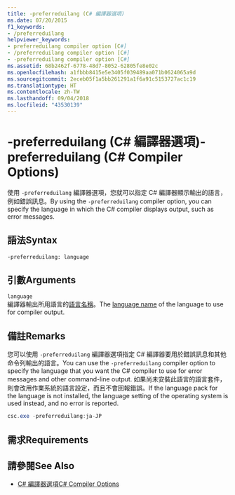 ```yaml
---
title: -preferreduilang (C# 編譯器選項)
ms.date: 07/20/2015
f1_keywords:
- /preferreduilang
helpviewer_keywords:
- preferreduilang compiler option [C#]
- /preferreduilang compiler option [C#]
- -preferreduilang compiler option [C#]
ms.assetid: 68b2462f-6778-48d7-8052-62805fe8e02c
ms.openlocfilehash: a1fbbb8415e5e3405f039489aa071b0624065a9d
ms.sourcegitcommit: 2eceb05f1a5bb261291a1f6a91c5153727ac1c19
ms.translationtype: HT
ms.contentlocale: zh-TW
ms.lasthandoff: 09/04/2018
ms.locfileid: "43530139"
---
```

# <a name="-preferreduilang-c-compiler-options"></a><span data-ttu-id="b5dda-102">-preferreduilang (C# 編譯器選項)</span><span class="sxs-lookup"><span data-stu-id="b5dda-102">-preferreduilang (C# Compiler Options)</span></span>
<span data-ttu-id="b5dda-103">使用 `-preferreduilang` 編譯器選項，您就可以指定 C# 編譯器顯示輸出的語言，例如錯誤訊息。</span><span class="sxs-lookup"><span data-stu-id="b5dda-103">By using the `-preferreduilang` compiler option, you can specify the language in which the C# compiler displays output, such as error messages.</span></span>  
  
## <a name="syntax"></a><span data-ttu-id="b5dda-104">語法</span><span class="sxs-lookup"><span data-stu-id="b5dda-104">Syntax</span></span>  
  
```console  
-preferreduilang: language  
```  
  
## <a name="arguments"></a><span data-ttu-id="b5dda-105">引數</span><span class="sxs-lookup"><span data-stu-id="b5dda-105">Arguments</span></span>  
 `language`  
 <span data-ttu-id="b5dda-106">編譯器輸出所用語言的[語言名稱](/windows/desktop/Intl/language-names)。</span><span class="sxs-lookup"><span data-stu-id="b5dda-106">The [language name](/windows/desktop/Intl/language-names) of the language to use for compiler output.</span></span>  
  
## <a name="remarks"></a><span data-ttu-id="b5dda-107">備註</span><span class="sxs-lookup"><span data-stu-id="b5dda-107">Remarks</span></span>  
 <span data-ttu-id="b5dda-108">您可以使用 `-preferreduilang` 編譯器選項指定 C# 編譯器要用於錯誤訊息和其他命令列輸出的語言。</span><span class="sxs-lookup"><span data-stu-id="b5dda-108">You can use the `-preferreduilang` compiler option to specify the language that you want the C# compiler to use for error messages and other command-line output.</span></span> <span data-ttu-id="b5dda-109">如果尚未安裝此語言的語言套件，則會改用作業系統的語言設定，而且不會回報錯誤。</span><span class="sxs-lookup"><span data-stu-id="b5dda-109">If the language pack for the language is not installed, the language setting of the operating system is used instead, and no error is reported.</span></span>  
  
```csharp  
csc.exe -preferreduilang:ja-JP  
```  
  
## <a name="requirements"></a><span data-ttu-id="b5dda-110">需求</span><span class="sxs-lookup"><span data-stu-id="b5dda-110">Requirements</span></span>  
  
## <a name="see-also"></a><span data-ttu-id="b5dda-111">請參閱</span><span class="sxs-lookup"><span data-stu-id="b5dda-111">See Also</span></span>

- [<span data-ttu-id="b5dda-112">C# 編譯器選項</span><span class="sxs-lookup"><span data-stu-id="b5dda-112">C# Compiler Options</span></span>](../../../csharp/language-reference/compiler-options/index.md)
